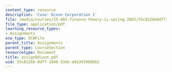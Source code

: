 ```yaml
---
content_type: resource
description: 'Case: Dixon Corporation 1'
file: /media/courses/15-402-finance-theory-ii-spring-2003/55c8326b0d7f194833dedde3439886b2_assign8dixon.pdf
file_type: application/pdf
learning_resource_types:
- Assignments
ocw_type: OCWFile
parent_title: Assignments
parent_type: CourseSection
resourcetype: Document
title: assign8dixon.pdf
uid: 55c8326b-0d7f-1948-33de-dde3439886b2
---
```

